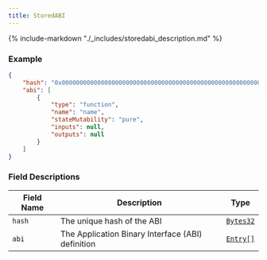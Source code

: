 ```yaml
---
title: StoredABI
---
```

{% include-markdown "./_includes/storedabi_description.md" %}

### Example

```json
{
    "hash": "0x0000000000000000000000000000000000000000000000000000000000000000",
    "abi": [
        {
            "type": "function",
            "name": "name",
            "stateMutability": "pure",
            "inputs": null,
            "outputs": null
        }
    ]
}
```

### Field Descriptions

| Field Name | Description | Type |
|------------|-------------|------|
| `hash` | The unique hash of the ABI | [`Bytes32`](simpletypes.md#bytes32) |
| `abi` | The Application Binary Interface (ABI) definition | [`Entry[]`](transactioninput.md#entry) |

